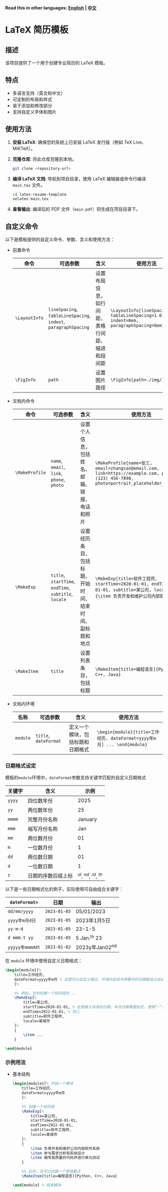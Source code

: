 **Read this in other languages: [English](README.md) | [中文](README_zh.md)**

# LaTeX 简历模板

## 描述

该项目提供了一个用于创建专业简历的 LaTeX 模板。

## 特点

- 多语言支持（英文和中文）
- 可定制的布局和样式
- 易于添加和修改部分
- 支持自定义字体和图片

## 使用方法

1. **安装 LaTeX**: 确保您的系统上已安装 LaTeX 发行版（例如 TeX Live、MiKTeX）。
2. **克隆仓库**: 将此仓库克隆到本地。

   ```sh
   git clone <repository-url>
   ```

3. **编译 LaTeX 文档**: 导航到项目目录，使用 LaTeX 编辑器或命令行编译 `main.tex` 文件。

    ```sh
    cd latex-resume-template
    xelatex main.tex
    ```

4. **查看输出**: 编译后的 PDF 文件（`main.pdf`）将生成在项目目录下。

## 自定义命令

以下是模板提供的自定义命令、参数、含义和使用方法：

- 前置命令

    | 命令 | 可选参数 | 含义 | 使用方法 |
    | --- | --- | --- | --- |
    | `\LayoutInfo` | `lineSpacing`, `tableLineSpacing`, `indent`, `paragraphSpacing` | 设置布局信息，如行间距、表格行间距、缩进和段间距 | `\LayoutInfo[lineSpacing=1.1, tableLineSpacing=1.0, indent=0em, paragraphSpacing=0em]` |
    | `\FigInfo` | `path` | 设置图片路径 | `\FigInfo[path=./img/]` |

- 文档内命令

    | 命令 | 可选参数 | 含义 | 使用方法 |
    | --- | --- | --- | --- |
    | `\MakeProfile` | `name`, `email`, `link`, `phone`, `photo` | 设置个人信息，包括姓名、邮箱、链接、电话和照片 | `\MakeProfile[name=张三, email=zhangsan@email.com, link=https://example.com, phone=+1 (123) 456-7890, photo=portrait_placeholder_w4h5.png]` |
    | `\MakeExp` | `title`, `startTime`, `endTime`, `subtitle`, `locale` | 设置经历条目，包括标题、开始时间、结束时间、副标题和地点 | `\MakeExp[title=软件工程师, startTime=2020-01-01, endTime=2022-01-01, subtitle=某公司, locale=某城市]{\item 负责开发和维护公司内部软件系统}` |
    | `\MakeItem` | `title` | 设置列表条目，包括标题 | `\MakeItem[title=编程语言]{Python, C++, Java}` |

- 文档内环境

    | 名称 | 可选参数 | 含义 | 使用方法 |
    | --- | --- | --- | --- |
    | `module` | `title`, `dateFormat` | 定义一个模块，包括标题和日期格式 | `\begin{module}[title=工作经历, dateFormat=yyyy年m月] ... \end{module}` |

### 日期格式设定

模板的`module`环境中，`dateFormat`参数支持关键字匹配的自定义日期格式

| 关键字 | 含义 | 示例 |
| --- | --- | --- |
| `yyyy` | 四位数年份 | 2025 |
| `yy` | 两位数年份 | 25 |
| `mmmm` | 完整月份名称 | January |
| `mmm` | 缩写月份名称 | Jan |
| `mm` | 两位数月份 | 01 |
| `m` | 一位数月份 | 1 |
| `dd` | 两位数日期 | 01 |
| `d` | 一位数日期 | 1 |
| `t` | 日期的序数后缀上标 | $^{st}$, $^{nd}$, $^{rd}$, $^{th}$ |

以下是一些日期格式化的例子，实际使用可自由组合关键字：

| `dateFormat=` | 日期 | 输出 |
| --- | --- | --- |
| `dd/mm/yyyy` | `2023-01-05` | 05/01/2023 |
| `yyyy年m月d日` | `2023-01-05` | 2023年1月5日 |
| `yy-m-d` | `2023-01-05` | 23-1-5 |
| `d mmm.t yy` | `2023-01-05` | 5 Jan.$^\text{th}$ 23 |
| `yyyyy年mmmddt` | `2023-01-02` | 2023y年Jan02$^\text{nd}$ |

在 `module` 环境中使用自定义日期格式：

```tex
\begin{module}[%
    title=工作经历,
    dateFormat=yyyy年m月 % 这里可以自定义格式，环境内部命令参数中的日期都会以此格式输出
    ]%

    %% 例如，当你创建一个经历段时...
    \MakeExp[%
        title=某公司,
        startTime=2020-01-01, % 这里输入标准的日期，年月日都需要给定，使用“-”分隔
        endTime=2022-01-01, % 同上
        subtitle=软件工程师,
        locale=某城市
    ]%
    {
        \item ...
    }

\end{module}
```

### 示例用法

- 基本结构

    ```tex
    \begin{module}[% 开始一个模块
        title=工作经历,
        dateFormat=yyyy年m月
        ]%

        %% 创建一个经历段
        \MakeExp[%
            title=某公司,
            startTime=2020-01-01,
            endTime=2022-01-01,
            subtitle=软件工程师,
            locale=某城市
        ]%
        {
            \item 负责开发和维护公司内部软件系统
            \item 参与需求分析和系统设计
            \item 编写高质量的代码并进行单元测试
        }

        %% 此外，也可以创建一个单独要点
        \MakeItem[title=编程语言]{Python, C++, Java}

    \end{module} % 结束模块
    ```
